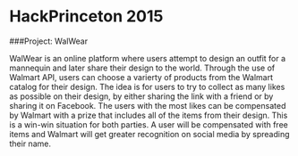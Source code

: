 # HackPrinceton 2015

###Project: WalWear

WalWear is an online platform where users attempt to design an outfit for a mannequin and later share their design to the world. Through the use of Walmart API, users can choose a varierty of products from the Walmart catalog for their design. The idea is for users to try to collect as many likes as possible on their design, by either sharing the link with a friend or by sharing it on Facebook. The users with the most likes can be compensated by Walmart with a prize that includes all of the items from their design. This is a win-win situation for both parties. A user will be compensated with free items and Walmart will get greater recognition on social media by spreading their name.
